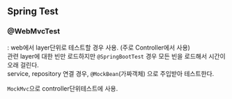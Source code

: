 
## Spring Test 

### @WebMvcTest   
: web에서 layer단위로 테스트할 경우 사용. (주로 Controller에서 사용)    
관련 layer에 대한 빈만 로드하지만 `@SpringBootTest` 경우 모든 빈을 로드해서 시간이 오래 걸린다.     
service, repository 연결 경우, `@MockBean`(가짜객체) 으로 주입받아 테스트한다.    

   
   
`MockMvc`으로 controller단위테스트에 사용. 


